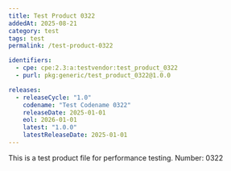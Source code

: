 ```yaml
---
title: Test Product 0322
addedAt: 2025-08-21
category: test
tags: test
permalink: /test-product-0322

identifiers:
  - cpe: cpe:2.3:a:testvendor:test_product_0322
  - purl: pkg:generic/test_product_0322@1.0.0

releases:
  - releaseCycle: "1.0"
    codename: "Test Codename 0322"
    releaseDate: 2025-01-01
    eol: 2026-01-01
    latest: "1.0.0"
    latestReleaseDate: 2025-01-01
---
```


This is a test product file for performance testing. Number: 0322
